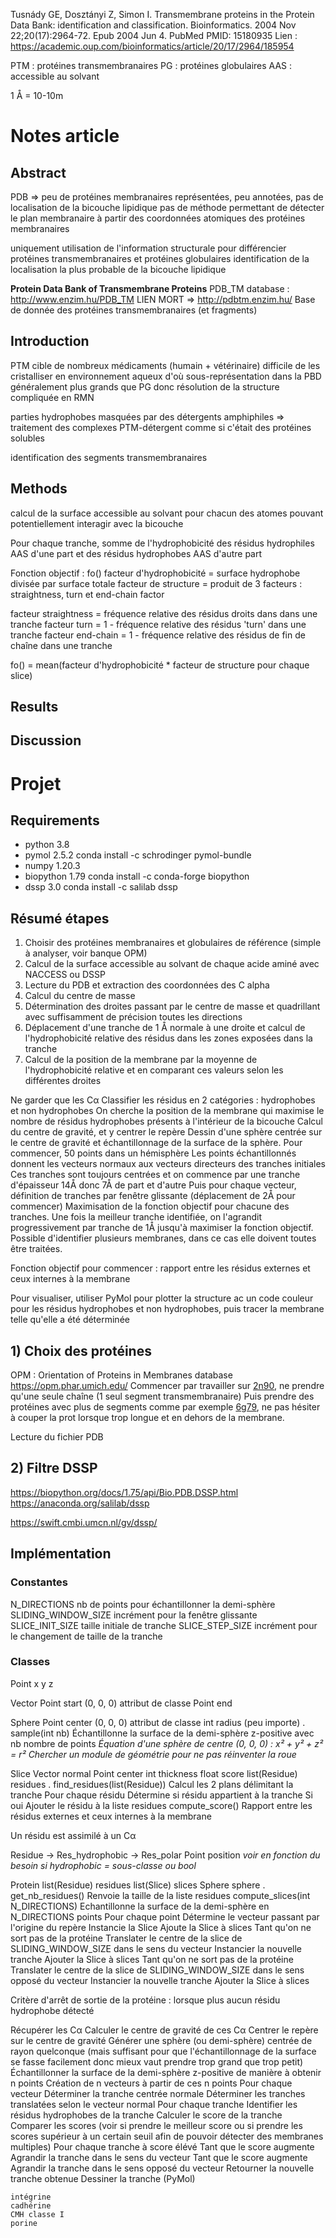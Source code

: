 Tusnády GE, Dosztányi Z, Simon I. Transmembrane proteins in the Protein Data Bank: identification and classification. Bioinformatics. 2004 Nov 22;20(17):2964-72. Epub 2004 Jun 4. PubMed PMID: 15180935
Lien : https://academic.oup.com/bioinformatics/article/20/17/2964/185954

PTM : protéines transmembranaires
PG : protéines globulaires
AAS : accessible au solvant

1 Å = 10-10m

# Notes article

## Abstract

PDB => peu de protéines membranaires représentées, peu annotées, pas de localisation de la bicouche lipidique
pas de méthode permettant de détecter le plan membranaire à partir des coordonnées atomiques des protéines membranaires

uniquement utilisation de l'information structurale pour différencier protéines transmembranaires et protéines globulaires
identification de la localisation la plus probable de la bicouche lipidique

**Protein Data Bank of Transmembrane Proteins**
PDB_TM database : http://www.enzim.hu/PDB_TM LIEN MORT
=> http://pdbtm.enzim.hu/
Base de donnée des protéines transmembranaires (et fragments)

## Introduction

PTM cible de nombreux médicaments (humain + vétérinaire)
difficile de les cristalliser en environnement aqueux d'où sous-représentation dans la PBD
généralement plus grands que PG donc résolution de la structure compliquée en RMN

parties hydrophobes masquées par des détergents amphiphiles
=> traitement des complexes PTM-détergent comme si c'était des protéines solubles



identification des segments transmembranaires

## Methods

calcul  de la surface accessible au solvant pour chacun des atomes pouvant potentiellement interagir avec la bicouche

Pour chaque tranche, somme de l'hydrophobicité des résidus hydrophiles AAS d'une part et des résidus hydrophobes AAS d'autre part

Fonction objectif : fo()
facteur d'hydrophobicité = surface hydrophobe divisée par surface totale
facteur de structure = produit de 3 facteurs : straightness, turn et end-chain factor

facteur straightness = fréquence relative des résidus droits dans dans une tranche
facteur turn = 1 - fréquence relative des résidus 'turn' dans une tranche
facteur end-chain = 1 - fréquence relative des résidus de fin de chaîne dans une tranche

fo() = mean(facteur d'hydrophobicité * facteur de structure pour chaque slice) 

## Results



## Discussion

# Projet

## Requirements

* python 3.8
* pymol 2.5.2  conda install -c schrodinger pymol-bundle 
* numpy 1.20.3
* biopython 1.79 conda install -c conda-forge biopython
* dssp 3.0 conda install -c salilab dssp 

## Résumé étapes

1) Choisir des protéines membranaires et globulaires de référence (simple à analyser, voir banque OPM)
2) Calcul de la surface accessible au solvant de chaque acide aminé avec NACCESS ou DSSP
3) Lecture du PDB et extraction des coordonnées des C alpha
4) Calcul du centre de masse
5) Détermination des droites passant par le centre de masse et quadrillant avec suffisamment de précision toutes les directions
6) Déplacement d'une tranche de 1 Å normale à une droite et calcul de l'hydrophobicité relative des résidus dans les zones exposées dans la tranche
7) Calcul de la position de la membrane par la moyenne de l'hydrophobicité relative et en comparant ces valeurs selon les différentes droites

Ne garder que les Cα
Classifier les résidus en 2 catégories : hydrophobes et non hydrophobes
On cherche la position de la membrane qui maximise le nombre de résidus hydrophobes présents à l'intérieur de la bicouche
Calcul du centre de gravité, et y centrer le repère
Dessin d'une sphère centrée sur le centre de gravité et échantillonnage de la surface de la sphère. Pour commencer, 50 points dans un hémisphère
Les points échantillonnés donnent les vecteurs normaux aux vecteurs directeurs des tranches initiales
Ces tranches sont toujours centrées et on commence par une tranche d'épaisseur 14Å donc 7Å de part et d'autre
Puis pour chaque vecteur, définition de tranches par fenêtre glissante (déplacement de 2Å pour commencer)
Maximisation de la fonction objectif pour chacune des tranches. Une fois la meilleur tranche identifiée, on l'agrandit progressivement par tranche de 1Å jusqu'à maximiser la fonction objectif.
Possible d'identifier plusieurs membranes, dans ce cas elle doivent toutes être traitées.


Fonction objectif pour commencer : rapport entre les résidus externes et ceux internes à la membrane 

Pour visualiser, utiliser PyMol pour plotter la structure ac un code couleur pour les résidus hydrophobes et non hydrophobes, puis tracer la membrane telle qu'elle a été déterminée


## 1) Choix des protéines

OPM : Orientation of Proteins in Membranes database
https://opm.phar.umich.edu/
Commencer par travailler sur [2n90](https://opm.phar.umich.edu/proteins/3252), ne prendre qu'une seule chaîne (1 seul segment transmembranaire)
Puis prendre des protéines avec plus de segments comme par exemple [6g79](https://opm.phar.umich.edu/proteins/3904), ne pas hésiter à couper la prot lorsque trop longue et en dehors de la membrane.

Lecture du fichier PDB


## 2) Filtre DSSP

https://biopython.org/docs/1.75/api/Bio.PDB.DSSP.html
https://anaconda.org/salilab/dssp

https://swift.cmbi.umcn.nl/gv/dssp/





## Implémentation

### Constantes 

N_DIRECTIONS nb de points pour échantillonner la demi-sphère
SLIDING_WINDOW_SIZE incrément pour la fenêtre glissante
SLICE_INIT_SIZE taille initiale de tranche
SLICE_STEP_SIZE incrément pour le changement de taille de la tranche

### Classes

Point
	x
	y
	z

Vector
	Point start (0, 0, 0) attribut de classe
	Point end

Sphere
	Point center (0, 0, 0) attribut de classe
	int radius (peu importe)
	.
	sample(int nb)
		Échantillonne la surface de la demi-sphère z-positive avec nb nombre de points
	*Équation d'une sphère de centre (0, 0, 0) : x² + y² + z² = r²*
	*Chercher un module de géométrie pour ne pas réinventer la roue*


Slice
	Vector normal
	Point center
	int thickness
	float score
	list(Residue) residues
	.
	find_residues(list(Residue))
		Calcul les 2 plans délimitant la tranche
		Pour chaque résidu
			Détermine si résidu appartient à la tranche
			Si oui
				Ajouter le résidu à la liste residues
	compute_score()
		Rapport entre les résidus externes et ceux internes à la membrane




Un résidu est assimilé à un Cα

Residue -> Res_hydrophobic
		-> Res_polar
	Point position
	*voir en fonction du besoin si hydrophobic = sous-classe ou bool*


Protein
	list(Residue) residues
	list(Slice) slices
	Sphere sphere
	.
	get_nb_residues()
		Renvoie la taille de la liste residues
	compute_slices(int N_DIRECTIONS)
		Echantillonne la surface de la demi-sphère en N_DIRECTIONS points
		Pour chaque point
			Détermine le vecteur passant par l'origine du repère
			Instancie la Slice
			Ajoute la Slice à slices
			Tant qu'on ne sort pas de la protéine
				Translater le centre de la slice de SLIDING_WINDOW_SIZE dans le sens du vecteur
				Instancier la nouvelle tranche
				Ajouter la Slice à slices
			Tant qu'on ne sort pas de la protéine
				Translater le centre de la slice de SLIDING_WINDOW_SIZE dans le sens opposé du vecteur
				Instancier la nouvelle tranche
				Ajouter la Slice à slices



Critère d'arrêt de sortie de la protéine : lorsque plus aucun résidu hydrophobe détecté


Récupérer les Cα
Calculer le centre de gravité de ces Cα
Centrer le repère sur le centre de gravité
Générer une sphère (ou demi-sphère) centrée de rayon quelconque (mais suffisant pour que l'échantillonnage de la surface se fasse facilement donc mieux vaut prendre trop grand que trop petit)
Échantillonner la surface de la demi-sphère z-positive de manière à obtenir n points
Création de n vecteurs à partir de ces n points
Pour chaque vecteur
	Déterminer la tranche centrée normale
	Déterminer les tranches translatées selon le vecteur normal
		Pour chaque tranche
			Identifier les résidus hydrophobes de la tranche
			Calculer le score de la tranche
Comparer les scores (voir si prendre le meilleur score ou si prendre les scores supérieur à un certain seuil afin de pouvoir détecter des membranes multiples)
Pour chaque tranche à score élévé
	Tant que le score augmente
		Agrandir la tranche dans le sens du vecteur
	Tant que le score augmente
		Agrandir la tranche dans le sens opposé du vecteur
	Retourner la nouvelle tranche obtenue
	Dessiner la tranche (PyMol)

	intégrine
	cadhérine
	CMH classe I
	porine